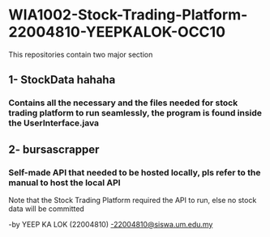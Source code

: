 # WIA1002-Stock-Trading-Platform-22004810-YEEPKALOK-OCC10

This repositories contain two major section
## 1- StockData hahaha 
### Contains all the necessary and the files needed for stock trading platform to run seamlessly, the program is found inside the UserInterface.java

## 2- bursascrapper
### Self-made API that needed to be hosted locally, pls refer to the manual to host the local API

Note that the Stock Trading Platform required the API to run, else no stock data will be committed

-by YEEP KA LOK (22004810)
-22004810@siswa.um.edu.my
